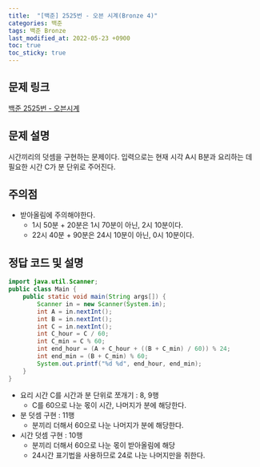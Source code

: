 ```yaml
---
title:  "[백준] 2525번 - 오븐 시계(Bronze 4)"
categories: 백준
tags: 백준 Bronze
last_modified_at: 2022-05-23 +0900
toc: true
toc_sticky: true
---
```


## 문제 링크

[백준 2525번 - 오븐시계](https://www.acmicpc.net/problem/2525)

## 문제 설명

시간끼리의 덧셈을 구현하는 문제이다.
입력으로는 현재 시각 A시 B분과 요리하는 데 필요한 시간 C가 분 단위로 주어진다.

## 주의점

- 받아올림에 주의해야한다.  
  - 1시 50분 + 20분은 1시 70분이 아닌, 2시 10분이다.  
  - 22시 40분 + 90분은 24시 10분이 아닌, 0시 10분이다.  

## 정답 코드 및 설명

```java
import java.util.Scanner;
public class Main {
    public static void main(String args[]) {
        Scanner in = new Scanner(System.in);
        int A = in.nextInt();
        int B = in.nextInt();
        int C = in.nextInt();
        int C_hour = C / 60;
        int C_min = C % 60;
        int end_hour = (A + C_hour + ((B + C_min) / 60)) % 24;
        int end_min = (B + C_min) % 60;
        System.out.printf("%d %d", end_hour, end_min);
    }
}
```

- 요리 시간 C를 시간과 분 단위로 쪼개기 : 8, 9행
  - C를 60으로 나눈 몫이 시간, 나머지가 분에 해당한다.
- 분 덧셈 구현 : 11행  
  - 분끼리 더해서 60으로 나눈 나머지가 분에 해당한다.
- 시간 덧셈 구현 : 10행  
  - 분끼리 더해서 60으로 나눈 몫이 받아올림에 해당
  - 24시간 표기법을 사용하므로 24로 나눈 나머지만을 취한다.
